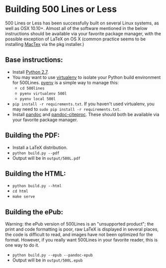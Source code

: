 # Building 500 Lines or Less

500 Lines or Less has been successfully built on several Linux systems, as well
as OSX 10.10+. Almost all of the software mentioned in the below instructions
should be available via your favorite package manager, with the possible
exception of LaTeX on OS X (common practice seems to be installing
[MacTex](https://tug.org/mactex/) via the pkg installer.)

## Base instructions:
- Install [Python 2.7](https://www.python.org/downloads/). 
- You may want to use [virtualenv](https://virtualenv.pypa.io/en/stable/) to
  isolate your Python build environment for 500Lines.
  [pyenv](https://github.com/yyuu/pyenv) is a simple way to manage this:
   - `cd 500lines`
   - `pyenv virtualenv 500l`
   - `pyenv local 500l`
- `pip install -r requirements.txt`. If you haven't used virtualenv, you may
  need to `sudo pip install -r requirements.txt`.
- Install [pandoc](http://pandoc.org/) and
  [pandoc-citeproc](https://github.com/jgm/pandoc-citeproc). These should both
  be available via your favorite package manager.

## Building the PDF:
- Install a LaTeX distribution. 
- `python build.py --pdf`
- Output will be in `output/500L.pdf`

## Building the HTML:
- `python build.py --html`
- `cd html`
- `make serve`

## Building the ePub:
Warning: the ePub version of 500Lines is an "unsupported product"; the print
and code formatting is poor, raw LaTeX is displayed in several places, the code
is difficult to read, and images have not been optimized for the format.
However, if you really want 500Lines in your favorite reader, this is one way
to do it.

- `python build.py --epub --pandoc-epub`
- Output will be in `output/500L.epub`

